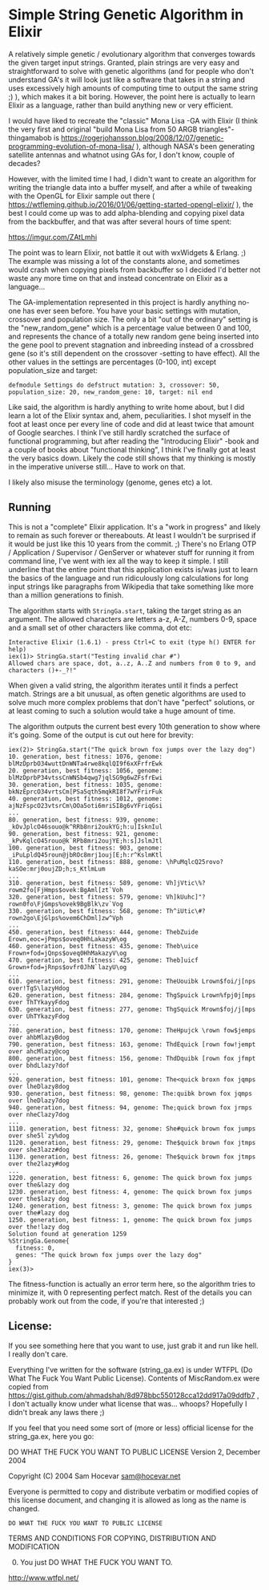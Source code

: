 # Simple String Genetic Algorithm in Elixir

A relatively simple genetic / evolutionary algorithm that converges towards the given
target input strings. Granted, plain strings are very easy and straightforward to solve
with genetic algorithms (and for people who don't understand GA's it will look just like
a software that takes in a string and uses excessively high amounts of computing time to
output the same string ;) ), which makes it a bit boring. However, the point here is
actually to learn Elixir as a language, rather than build anything new or very efficient.

I would have liked to recreate the "classic" Mona Lisa -GA with Elixir (I think the
very first and original "build Mona Lisa from 50 ARGB triangles"-thingamabob
is https://rogerjohansson.blog/2008/12/07/genetic-programming-evolution-of-mona-lisa/ ),
although NASA's been generating satellite antennas and whatnot using GAs for, I don't know,
couple of decades?

However, with the limited time I had, I didn't want to create an algorithm for writing the
triangle data into a buffer myself, and after a while of tweaking with the OpenGL for Elixir
sample out there ( https://wtfleming.github.io/2016/01/06/getting-started-opengl-elixir/ ),
the best I could come up was to add alpha-blending and copying pixel data from the backbuffer,
and that was after several hours of time spent:

https://imgur.com/ZAtLmhi


The point was to learn Elixir, not battle it out with wxWidgets & Erlang. ;) The example was
missing a lot of the constants alone, and sometimes would crash when copying pixels from
backbuffer so I decided I'd better not waste any more time on that and instead concentrate
on Elixir as a language...

The GA-implementation represented in this project is hardly anything no-one has ever seen
before. You have your basic settings with mutation, crossover and population size. The only
a bit "out of the ordinary" setting is the "new_random_gene" which is a percentage value
between 0 and 100, and represents the chance of a totally new random gene being inserted
into the gene pool to prevent stagnation and inbreeding instead of a crossbred gene (so it's
still dependent on the crossover -setting to have effect). All the other values in the settings
are percentages (0-100, int) except population_size and target:

`defmodule Settings do
  defstruct mutation: 3, crossover: 50, population_size: 20, new_random_gene: 10, target: nil
end`

Like said, the algorithm is hardly anything to write home about, but I did learn a lot of the
Elixir syntax and, ahem, peculiarities. I shot myself in the foot at least once per every line
of code and did at least twice that amount of Google searches. I think I've still hardly scratched
the surface of functional programming, but after reading the "Introducing Elixir" -book and a
couple of books about "functional thinking", I think I've finally got at least the very basics
down. Likely the code still shows that my thinking is mostly in the imperative universe still...
Have to work on that.

I likely also misuse the terminology (genome, genes etc) a lot.


## Running

This is not a "complete" Elixir application. It's a "work in progress" and likely to remain
as such forever or thereabouts. At least I wouldn't be surprised if it would be just like this
10 years from the commit. ;)  There's no Erlang OTP / Application / Supervisor / GenServer or whatever
stuff for running it from command line, I've went with iex all the way to keep it simple. I still
underline that the entire point that this application exists is/was just to learn the basics of
the language and run ridiculously long calculations for long input strings like paragraphs from
Wikipedia that take something like more than a million generations to finish.

The algorithm starts with `StringGa.start`, taking the target string as an argument. The allowed
characters are letters a-z, A-Z, numbers 0-9, space and a small set of other characters like comma,
dot etc:

```
Interactive Elixir (1.6.1) - press Ctrl+C to exit (type h() ENTER for help)
iex(1)> StringGa.start("Testing invalid char #")
Allowed chars are space, dot, a..z, A..Z and numbers from 0 to 9, and characters ()+-_?!"
```
When given a valid string, the algorithm iterates until it finds a perfect match. Strings are a bit
unusual, as often genetic algorithms are used to solve much more complex problems that don't have
"perfect" solutions, or at least coming to such a solution would take a huge amount of time.

The algorithm outputs the current best every 10th generation to show where it's going. Some of the
output is cut out here for brevity:

```
iex(2)> StringGa.start("The quick brown fox jumps over the lazy dog")
10. generation, best fitness: 1076, genome: blMzDprbO34wuttDnWNTa4rwe8kqlQI9f6xXFrfrEwk
20. generation, best fitness: 1056, genome: blMzDprbP34vtssCnWNSb4qwg7jqlSG9g6wZFsfrEwi
30. generation, best fitness: 1035, genome: bkNzEprcO34vrtsCm[PSa5qth5mqkRI8f7wYFrirFuk
40. generation, best fitness: 1012, genome: ajNzFspcO23vtsrCm\OOa5oti6mriSI8g6vYFriqGsi
...
80. generation, best fitness: 939, genome: _kOvJplcO46souo@k^RRb8nri2oukYG;h:u]IsknIul
90. generation, best fitness: 921, genome: _kPvKqlcO45rouo@k`RPb8mri2oujYE;h:s]JslmJtl
100. generation, best fitness: 903, genome: _iPuLpldQ45roun@jbROc8mrj1ouj[E;h:r^KslmKtl
110. generation, best fitness: 888, genome: \hPuMqlcQ25rovo?kaSOe:mrj0oujZD;h;s_KtlmLum
...
310. generation, best fitness: 589, genome: Vh]jVtic\%?rowm2fo[FjHmps$ovek:BgAml[zt`Voh
320. generation, best fitness: 579, genome: Vh]kUuhc]"?rown0fo\FjGmps%ovek9BgBlk\zv`Vog
330. generation, best fitness: 568, genome: Th^iUtic\#?rown2go\EjGlps%ovem6ChDml]zw^Vph
...
450. generation, best fitness: 444, genome: ThebZuide Erown,eoc=jPmps$oveq0HhLakazyW\og
460. generation, best fitness: 435, genome: Theb\uice Frown+fod=jQnps$oveq0HhMakazyV\og
470. generation, best fitness: 425, genome: Theb]uicf Grown+fod=jRnps$ovfr0JhN`lazyU\og
...
610. generation, best fitness: 291, genome: TheUouibk Lrown$foi/j[nps over!TgS\lazyHdog
620. generation, best fitness: 284, genome: ThgSpuick Lrown%fpj0j[mps over ThTYkayyFdog
630. generation, best fitness: 277, genome: ThgSquick Mrown$foj/j[mps over UhTYkazyFdog
...
780. generation, best fitness: 170, genome: TheHpujck \rown fow$jemps over ahbMlazyBdog
790. generation, best fitness: 163, genome: ThdEquick [rown fow!jempt over ahcMlazy@cog
800. generation, best fitness: 156, genome: ThdDquibk [rown fox jfmpt over bhdLlazy?dof
...
920. generation, best fitness: 101, genome: The<quick broxn fox jqmps over lheDlazy8dog
930. generation, best fitness: 98, genome: The:quibk brown fox jqmps over lheDlazy7dog
940. generation, best fitness: 94, genome: The;quick brown fox jrmps over nheClazy7dog
...
1110. generation, best fitness: 32, genome: She#quick brown fox jumps over she5l`zy%dog
1120. generation, best fitness: 29, genome: The$quick brown fox jtmps over she3lazz#dog
1130. generation, best fitness: 26, genome: The$quick brown fox jtmps over the2lazy#dog
...
1220. generation, best fitness: 6, genome: The quick brown fox jumps over the&lazy dog
1230. generation, best fitness: 4, genome: The quick brown fox jumps over the$lazy dog
1240. generation, best fitness: 3, genome: The quick brown fox jumps over the#lazy dog
1250. generation, best fitness: 1, genome: The quick brown fox jumps over the!lazy dog
Solution found at generation 1259
%StringGa.Genome{
  fitness: 0,
  genes: "The quick brown fox jumps over the lazy dog"
}
iex(3)>
```

The fitness-function is actually an error term here, so the algorithm tries to minimize it, with 0 representing perfect match. Rest of the details you can probably work out from the code, if you're that interested ;)



## License:

If you see something here that you want to use, just grab it and run like hell. I really don't
care.

Everything I've written for the software (string_ga.ex) is under WTFPL (Do What The Fuck You
Want Public License). Contents of MiscRandom.ex were copied from
https://gist.github.com/ahmadshah/8d978bbc550128cca12dd917a09ddfb7 , I don't actually know
under what license that was... whoops? Hopefully I didn't break any laws there ;)

If you feel that you need some sort of (more or less) official license for the string_ga.ex,
here you go:

DO WHAT THE FUCK YOU WANT TO PUBLIC LICENSE
            Version 2, December 2004

Copyright (C) 2004 Sam Hocevar <sam@hocevar.net>

Everyone is permitted to copy and distribute verbatim or modified
copies of this license document, and changing it is allowed as long
as the name is changed.

    DO WHAT THE FUCK YOU WANT TO PUBLIC LICENSE
TERMS AND CONDITIONS FOR COPYING, DISTRIBUTION AND MODIFICATION

0. You just DO WHAT THE FUCK YOU WANT TO.

http://www.wtfpl.net/
